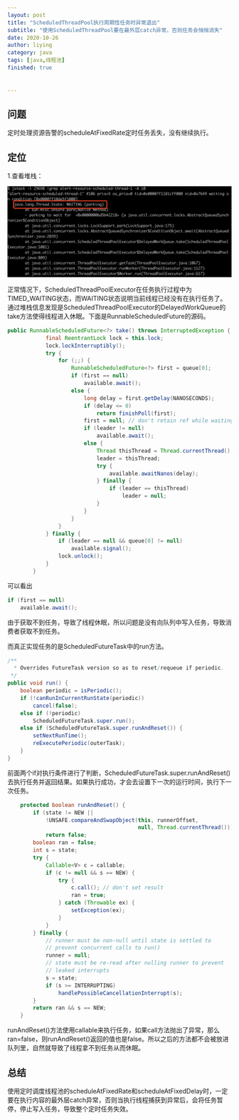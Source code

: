 ```yaml
---
layout: post
title: "ScheduledThreadPool执行周期性任务时异常退出"
subtitle: "使用ScheduledThreadPool要在最外层catch异常，否则任务会悄悄消失"
date: 2020-10-26
author: liying
category: java
tags: [java,线程池]
finished: true


---
```


## 问题

定时处理资源告警的scheduleAtFixedRate定时任务丢失，没有继续执行。

## 定位

1.查看堆栈：

![java-stack](../img/java-stack.png)

正常情况下，ScheduledThreadPoolExecutor在任务执行过程中为TIMED_WAITING状态，而WAITING状态说明当前线程已经没有在执行任务了。通过堆栈信息发现是ScheduledThreadPoolExecutor的DelayedWorkQueue的take方法使得线程进入休眠。下面是RunnableScheduledFuture的源码。

```java
public RunnableScheduledFuture<?> take() throws InterruptedException {
            final ReentrantLock lock = this.lock;
            lock.lockInterruptibly();
            try {
                for (;;) {
                    RunnableScheduledFuture<?> first = queue[0];
                    if (first == null)
                        available.await();
                    else {
                        long delay = first.getDelay(NANOSECONDS);
                        if (delay <= 0)
                            return finishPoll(first);
                        first = null; // don't retain ref while waiting
                        if (leader != null)
                            available.await();
                        else {
                            Thread thisThread = Thread.currentThread();
                            leader = thisThread;
                            try {
                                available.awaitNanos(delay);
                            } finally {
                                if (leader == thisThread)
                                    leader = null;
                            }
                        }
                    }
                }
            } finally {
                if (leader == null && queue[0] != null)
                    available.signal();
                lock.unlock();
            }
        }
```

可以看出

```java
if (first == null)
    available.await();
```

由于获取不到任务，导致了线程休眠，所以问题是没有向队列中写入任务，导致消费者获取不到任务。

而真正实现任务的是ScheduledFutureTask中的run方法。

```java
/**
  * Overrides FutureTask version so as to reset/requeue if periodic.
 */
public void run() {
    boolean periodic = isPeriodic();
    if (!canRunInCurrentRunState(periodic))
        cancel(false);
    else if (!periodic)
        ScheduledFutureTask.super.run();
    else if (ScheduledFutureTask.super.runAndReset()) {
        setNextRunTime();
        reExecutePeriodic(outerTask);
    }
}
```

前面两个if对执行条件进行了判断，ScheduledFutureTask.super.runAndReset()去执行任务并返回结果。如果执行成功，才会去设置下一次的运行时间，执行下一次任务。

```java
    protected boolean runAndReset() {
        if (state != NEW ||
            !UNSAFE.compareAndSwapObject(this, runnerOffset,
                                         null, Thread.currentThread()))
            return false;
        boolean ran = false;
        int s = state;
        try {
            Callable<V> c = callable;
            if (c != null && s == NEW) {
                try {
                    c.call(); // don't set result
                    ran = true;
                } catch (Throwable ex) {
                    setException(ex);
                }
            }
        } finally {
            // runner must be non-null until state is settled to
            // prevent concurrent calls to run()
            runner = null;
            // state must be re-read after nulling runner to prevent
            // leaked interrupts
            s = state;
            if (s >= INTERRUPTING)
                handlePossibleCancellationInterrupt(s);
        }
        return ran && s == NEW;
    }
```

runAndReset()方法使用callable来执行任务，如果call方法抛出了异常，那么ran=false，则runAndReset()返回的值也是false。所以之后的方法都不会被放进队列里，自然就导致了线程拿不到任务从而休眠。



## 总结

使用定时调度线程池的scheduleAtFixedRate和scheduleAtFixedDelay时，一定要在执行内容的最外层catch异常，否则当执行线程捕获到异常后，会将任务暂停，停止写入任务，导致整个定时任务失效。